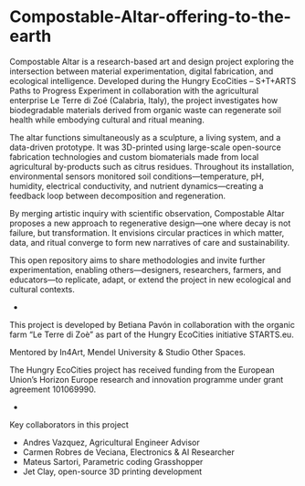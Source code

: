# Compostable-Altar-offering-to-the-earth
Compostable Altar is a research-based art and design project exploring the intersection between material experimentation, digital fabrication, and ecological intelligence. Developed during the Hungry EcoCities – S+T+ARTS Paths to Progress Experiment in collaboration with the agricultural enterprise Le Terre di Zoé (Calabria, Italy), the project investigates how biodegradable materials derived from organic waste can regenerate soil health while embodying cultural and ritual meaning.

The altar functions simultaneously as a sculpture, a living system, and a data-driven prototype. It was 3D-printed using large-scale open-source fabrication technologies and custom biomaterials made from local agricultural by-products such as citrus residues. Throughout its installation, environmental sensors monitored soil conditions—temperature, pH, humidity, electrical conductivity, and nutrient dynamics—creating a feedback loop between decomposition and regeneration.

By merging artistic inquiry with scientific observation, Compostable Altar proposes a new approach to regenerative design—one where decay is not failure, but transformation. It envisions circular practices in which matter, data, and ritual converge to form new narratives of care and sustainability.

This open repository aims to share methodologies and invite further experimentation, enabling others—designers, researchers, farmers, and educators—to replicate, adapt, or extend the project in new ecological and cultural contexts.

-

This project is developed by Betiana Pavón in collaboration with the organic farm “Le Terre di Zoè” as part of the Hungry EcoCities initiative STARTS.eu.

Mentored by In4Art, Mendel University & Studio Other Spaces.

The Hungry EcoCities project has received funding from the European Union’s Horizon Europe research and innovation programme under grant agreement 101069990.

-
Key collaborators in this project
 
- Andres Vazquez, Agricultural Engineer Advisor
- Carmen Robres de Veciana, Electronics & AI Researcher
- Mateus Sartori, Parametric coding Grasshopper
- Jet Clay, open-source 3D printing development

